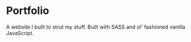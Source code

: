 # Portfolio

A website I built to strut my stuff. Built with SASS and ol' fashioned vanilla JavaScript.
